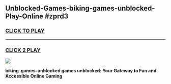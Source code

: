 
## Unblocked-Games-biking-games-unblocked-Play-Online #zprd3
<h3>
<a href="https://news.freeplayer.one?title=biking-games-unblocked&ref=3">CLICK TO PLAY</a></h3>
<hr>

<h3>
<a href="https://news.freeplayer.one?title=biking-games-unblocked&ref=3">CLICK 2 PLAY</a>
  
</h3>

<a href="https://news.freeplayer.one?title=biking-games-unblocked&ref=3"><img src="https://clearcache.store/games.png"></a>


**biking-games-unblocked games unblocked: Your Gateway to Fun and Accessible Online Gaming**
